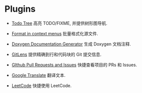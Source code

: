 
# Plugins

- [Todo Tree](https://marketplace.visualstudio.com/items?itemName=Gruntfuggly.todo-tree)
高亮 TODO/FIXME, 并提供树形图导航.

- [Format in context menus](https://marketplace.visualstudio.com/items?itemName=lacroixdavid1.vscode-format-context-menu)
批量格式化源文件.

- [Doxygen Documentation Generator](https://marketplace.visualstudio.com/items?itemName=cschlosser.doxdocgen)
生成 Doxygen 文档注释.

- [GitLens](https://marketplace.visualstudio.com/items?itemName=eamodio.gitlens)
提供精确到行和代码块的 Git 提交信息.

- [GIthub Pull Requests and Issues](https://marketplace.visualstudio.com/items?itemName=GitHub.vscode-pull-request-github)
快捷查看项目的 PRs 和 Issues.

- [Google Translate](https://marketplace.visualstudio.com/items?itemName=hancel.google-translate)
翻译文本.

- [LeetCode](https://marketplace.visualstudio.com/items?itemName=LeetCode.vscode-leetcode)
快捷使用 LeetCode.
